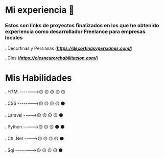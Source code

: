 # Mi experiencia 🚀

### Estos son links de proyectos finalizados en los que he obtenido experiencia como desarrollador Freelance para empresas locales

. Decortinas y Persianas (***https://decortinasypersianas.com/***)

. Cies (***https://ciesneurorehabilitacion.com/***)


# Mis Habilidades

. HTMl ------->🟡 🟡 🟡 🟡 🟡 

. CSS -------->🟡 🟡 🟡 🟡 ⚫

. Laravel ---->🟡 🟡 🟡 🟡 ⚫ 

. Python ----->🟡 🟡 🟡 ⚫ ⚫ 

. C# .Net ---->🟡 🟡 🟡 🟡 ⚫

. Sql -------->🟡 🟡 🟡 🟡 ⚫

  
